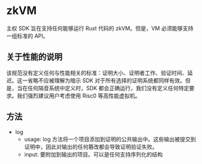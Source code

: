 # zkVM

主权 SDK 旨在支持任何能够运行 Rust 代码的 zkVM。但是，VM 必须能够支持一组标准的 API。

## 关于性能的说明

该规范没有定义任何与性能相关的标准：证明大小、证明者工作、验证时间、延迟。这一省略不应被理解为暗示 SDK 对于所有选择的证明系统都同样有效。但是，当在任何隔音系统中定义时，SDK 都会正确运行，我们没有定义任何特定要求。我们强烈建议用户考虑使用 Risc0 等高性能虚拟机。


## 方法

- log
    - usage: log 方法将一个项目添加到证明的公共输出中。这些输出被提交到证明中，因此对输出的任何篡改都会导致证明验证失败。
    - input: 要附加到输出的项目。可以是任何支持序列化的结构
